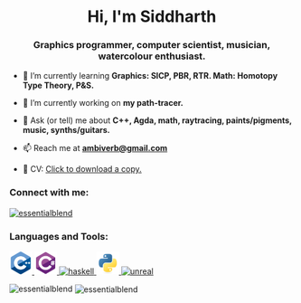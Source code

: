 <h1 align="center">Hi, I'm Siddharth</h1>
<h3 align="center">Graphics programmer, computer scientist, musician, watercolour enthusiast.</h3>


- 🌱 I’m currently learning **Graphics: SICP, PBR, RTR. Math: Homotopy Type Theory, P&S.**

- 🔭 I’m currently working on **my path-tracer.**

- 💬 Ask (or tell) me about **C++, Agda, math, raytracing, paints/pigments, music, synths/guitars.**

- 📫 Reach me at **ambiverb@gmail.com**

- 📄 CV: [Click to download a copy.](https://github.com/essentialblend/curriculum-vitae-2024/releases/download/v0.1.0/gcv_siddharthnair_mar_24.pdf)

<h3 align="left">Connect with me:</h3>
<p align="left">
<a href="https://twitter.com/essentialblend" target="blank"><img align="center" src="https://raw.githubusercontent.com/rahuldkjain/github-profile-readme-generator/master/src/images/icons/Social/twitter.svg" alt="essentialblend" height="30" width="40" /></a>
</p>

<h3 align="left">Languages and Tools:</h3>
<p align="left"> <a href="https://www.w3schools.com/cpp/" target="_blank" rel="noreferrer"> <img src="https://raw.githubusercontent.com/devicons/devicon/master/icons/cplusplus/cplusplus-original.svg" alt="cplusplus" width="40" height="40"/> </a> <a href="https://www.w3schools.com/cs/" target="_blank" rel="noreferrer"> <img src="https://raw.githubusercontent.com/devicons/devicon/master/icons/csharp/csharp-original.svg" alt="csharp" width="40" height="40"/> </a> <a href="https://www.haskell.org/" target="_blank" rel="noreferrer"> <img src="https://upload.wikimedia.org/wikipedia/commons/1/1c/Haskell-Logo.svg" alt="haskell" width="40" height="40"/> </a> <a href="https://www.python.org" target="_blank" rel="noreferrer"> <img src="https://raw.githubusercontent.com/devicons/devicon/master/icons/python/python-original.svg" alt="python" width="40" height="40"/> </a> <a href="https://unrealengine.com/" target="_blank" rel="noreferrer"> <img src="https://raw.githubusercontent.com/kenangundogan/fontisto/036b7eca71aab1bef8e6a0518f7329f13ed62f6b/icons/svg/brand/unreal-engine.svg" alt="unreal" width="40" height="40"/> </a> </p>

<p><img align="left" src="https://github-readme-stats.vercel.app/api/top-langs?username=essentialblend&show_icons=true&locale=en&layout=compact" alt="essentialblend" /></p>

<p>&nbsp;<img align="center" src="https://github-readme-stats.vercel.app/api?username=essentialblend&show_icons=true&locale=en" alt="essentialblend" /></p>
